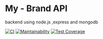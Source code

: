 # My - Brand API

backend using node.js ,express and mongodb

[![CI](https://github.com/alicepretty/crud/actions/workflows/Node.js.yml/badge.svg)](https://github.com/alicepretty/crud/actions/workflows/Node.js.yml)
[![Maintainability](https://api.codeclimate.com/v1/badges/230d8cf02647bf4f5531/maintainability)](https://codeclimate.com/github/alicepretty/crud/maintainability)
[![Test Coverage](https://api.codeclimate.com/v1/badges/230d8cf02647bf4f5531/test_coverage)](https://codeclimate.com/github/alicepretty/crud/test_coverage)

